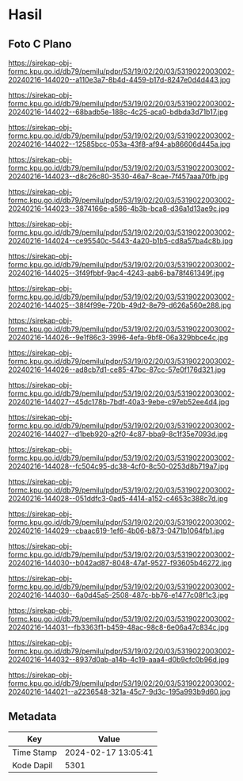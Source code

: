 # Hasil

## Foto C Plano

https://sirekap-obj-formc.kpu.go.id/db79/pemilu/pdpr/53/19/02/20/03/5319022003002-20240216-144020--a110e3a7-8b4d-4459-b17d-8247e0d4d443.jpg

https://sirekap-obj-formc.kpu.go.id/db79/pemilu/pdpr/53/19/02/20/03/5319022003002-20240216-144022--68badb5e-188c-4c25-aca0-bdbda3d71b17.jpg

https://sirekap-obj-formc.kpu.go.id/db79/pemilu/pdpr/53/19/02/20/03/5319022003002-20240216-144022--12585bcc-053a-43f8-af94-ab86606d445a.jpg

https://sirekap-obj-formc.kpu.go.id/db79/pemilu/pdpr/53/19/02/20/03/5319022003002-20240216-144023--d8c26c80-3530-46a7-8cae-7f457aaa70fb.jpg

https://sirekap-obj-formc.kpu.go.id/db79/pemilu/pdpr/53/19/02/20/03/5319022003002-20240216-144023--3874166e-a586-4b3b-bca8-d36a1d13ae9c.jpg

https://sirekap-obj-formc.kpu.go.id/db79/pemilu/pdpr/53/19/02/20/03/5319022003002-20240216-144024--ce95540c-5443-4a20-b1b5-cd8a57ba4c8b.jpg

https://sirekap-obj-formc.kpu.go.id/db79/pemilu/pdpr/53/19/02/20/03/5319022003002-20240216-144025--3f49fbbf-9ac4-4243-aab6-ba78f461349f.jpg

https://sirekap-obj-formc.kpu.go.id/db79/pemilu/pdpr/53/19/02/20/03/5319022003002-20240216-144025--38f4f99e-720b-49d2-8e79-d626a560e288.jpg

https://sirekap-obj-formc.kpu.go.id/db79/pemilu/pdpr/53/19/02/20/03/5319022003002-20240216-144026--9e1f86c3-3996-4efa-9bf8-06a329bbce4c.jpg

https://sirekap-obj-formc.kpu.go.id/db79/pemilu/pdpr/53/19/02/20/03/5319022003002-20240216-144026--ad8cb7d1-ce85-47bc-87cc-57e0f176d321.jpg

https://sirekap-obj-formc.kpu.go.id/db79/pemilu/pdpr/53/19/02/20/03/5319022003002-20240216-144027--45dc178b-7bdf-40a3-9ebe-c97eb52ee4d4.jpg

https://sirekap-obj-formc.kpu.go.id/db79/pemilu/pdpr/53/19/02/20/03/5319022003002-20240216-144027--d1beb920-a2f0-4c87-bba9-8c1f35e7093d.jpg

https://sirekap-obj-formc.kpu.go.id/db79/pemilu/pdpr/53/19/02/20/03/5319022003002-20240216-144028--fc504c95-dc38-4cf0-8c50-0253d8b719a7.jpg

https://sirekap-obj-formc.kpu.go.id/db79/pemilu/pdpr/53/19/02/20/03/5319022003002-20240216-144028--051ddfc3-0ad5-4414-a152-c4653c388c7d.jpg

https://sirekap-obj-formc.kpu.go.id/db79/pemilu/pdpr/53/19/02/20/03/5319022003002-20240216-144029--cbaac619-1ef6-4b06-b873-0471b1064fb1.jpg

https://sirekap-obj-formc.kpu.go.id/db79/pemilu/pdpr/53/19/02/20/03/5319022003002-20240216-144030--b042ad87-8048-47af-9527-f93605b46272.jpg

https://sirekap-obj-formc.kpu.go.id/db79/pemilu/pdpr/53/19/02/20/03/5319022003002-20240216-144030--6a0d45a5-2508-487c-bb76-e1477c08f1c3.jpg

https://sirekap-obj-formc.kpu.go.id/db79/pemilu/pdpr/53/19/02/20/03/5319022003002-20240216-144031--fb3363f1-b459-48ac-98c8-6e06a47c834c.jpg

https://sirekap-obj-formc.kpu.go.id/db79/pemilu/pdpr/53/19/02/20/03/5319022003002-20240216-144032--8937d0ab-a14b-4c19-aaa4-d0b9cfc0b96d.jpg

https://sirekap-obj-formc.kpu.go.id/db79/pemilu/pdpr/53/19/02/20/03/5319022003002-20240216-144021--a2236548-321a-45c7-9d3c-195a993b9d60.jpg


## Metadata

| Key        | Value               |
| ---------- | ------------------- |
| Time Stamp | 2024-02-17 13:05:41 |
| Kode Dapil | 5301                |



